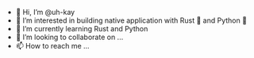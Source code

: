 - 👋 Hi, I’m @uh-kay
- 👀 I’m interested in building native application with Rust 🦀 and Python 🐍
- 🌱 I’m currently learning Rust and Python
- 💞️ I’m looking to collaborate on ...
- 📫 How to reach me ...

<!---
uh-kay/uh-kay is a ✨ special ✨ repository because its `README.md` (this file) appears on your GitHub profile.
You can click the Preview link to take a look at your changes.
--->
